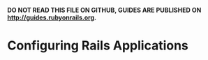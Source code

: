 **DO NOT READ THIS FILE ON GITHUB, GUIDES ARE PUBLISHED ON http://guides.rubyonrails.org.**

Configuring Rails Applications
====